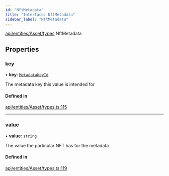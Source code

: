 ```yaml
---
id: "NftMetadata"
title: "Interface: NftMetadata"
sidebar_label: "NftMetadata"
---
```


[api/entities/Asset/types](../../../../../../modules/API/Entities/Asset/Types/Types.md).NftMetadata

## Properties

### key

• **key**: [`MetadataKeyId`](../../../../../../modules/API/Entities/Asset/Types/Types.md#metadatakeyid)

The metadata key this value is intended for

#### Defined in

[api/entities/Asset/types.ts:115](https://github.com/PolymeshAssociation/polymesh-sdk/blob/720afb69c/src/api/entities/Asset/types.ts#L115)

___

### value

• **value**: `string`

The value the particular NFT has for the metadata

#### Defined in

[api/entities/Asset/types.ts:119](https://github.com/PolymeshAssociation/polymesh-sdk/blob/720afb69c/src/api/entities/Asset/types.ts#L119)
